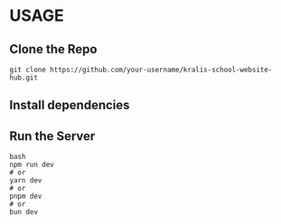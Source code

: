 

# USAGE

## Clone the Repo
```
git clone https://github.com/your-username/kralis-school-website-hub.git
```

## Install dependencies

## Run the Server
```
bash
npm run dev
# or
yarn dev
# or
pnpm dev
# or
bun dev
```




